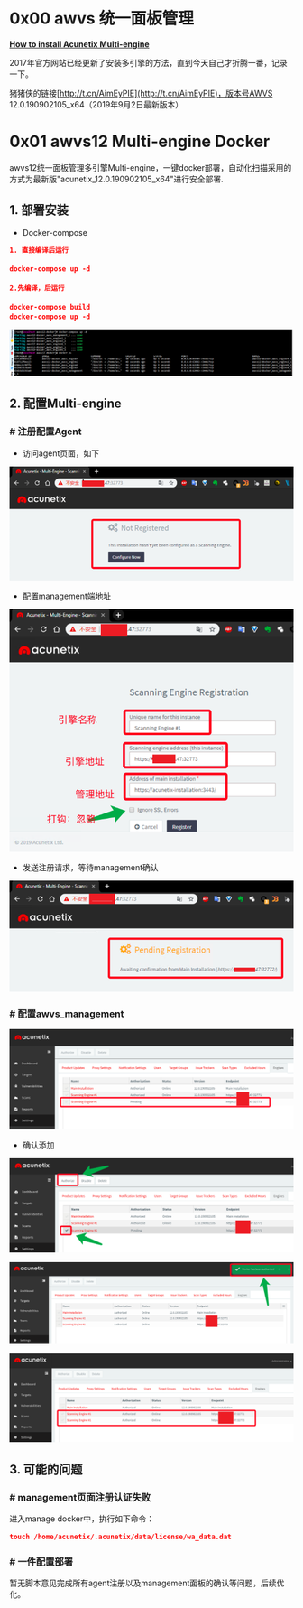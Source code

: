 # 0x00 awvs 统一面板管理



**[How to install Acunetix Multi-engine](https://www.acunetix.com/blog/docs/install-acunetix-multi-engine/)**

2017年官方网站已经更新了安装多引擎的方法，直到今天自己才折腾一番，记录一下。



 猪猪侠的链接[http://t.cn/AimEyPIE](http://t.cn/AimEyPIE)，版本号AWVS 12.0.190902105_x64（2019年9月2日最新版本） 



# 0x01 awvs12 Multi-engine Docker

awvs12统一面板管理多引擎Multi-engine，一键docker部署，自动化扫描采用的方式为最新版"acunetix_12.0.190902105_x64"进行安全部署.



## 1. 部署安装

* Docker-compose

```json
1. 直接编译后运行

docker-compose up -d

2.先编译，后运行

docker-compose build
docker-compose up -d
```

![](Black-box/awvs-docker-pics/docker-compose部署成功.png)



## 2. 配置Multi-engine

### # 注册配置Agent

* 访问agent页面，如下

![](Black-box/awvs-docker-pics/访问agent注册页面.png)

* 配置management端地址

![](Black-box/awvs-docker-pics/填写agent注册信息.png)

* 发送注册请求，等待management确认

![](Black-box/awvs-docker-pics/agent等待确认结果.png)

### # 配置awvs_management

![](Black-box/awvs-docker-pics/管理添加引擎页面.png)

* 确认添加

![](Black-box/awvs-docker-pics/管理添加引擎页面authorize.png)

![](Black-box/awvs-docker-pics/添加引擎success.png)

![](Black-box/awvs-docker-pics/添加引擎.png)



## 3. 可能的问题

### # management页面注册认证失败

进入manage docker中，执行如下命令：

```json
touch /home/acunetix/.acunetix/data/license/wa_data.dat
```

### # 一件配置部署

暂无脚本意见完成所有agent注册以及management面板的确认等问题，后续优化。
